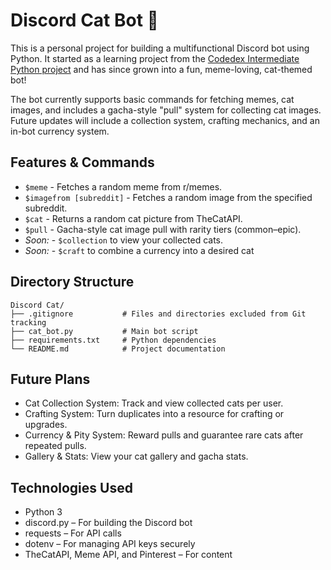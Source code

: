 # **Discord Cat Bot 🐾**
This is a personal project for building a multifunctional Discord bot using Python. It started as a learning project from the [Codedex Intermediate Python project](https://www.codedex.io/projects/build-a-discord-bot-with-python) and has since grown into a fun, meme-loving, cat-themed bot!

The bot currently supports basic commands for fetching memes, cat images, and includes a gacha-style "pull" system for collecting cat images. Future updates will include a collection system, crafting mechanics, and an in-bot currency system.

## **Features & Commands**
- `$meme` - Fetches a random meme from r/memes.
- `$imagefrom [subreddit]` - Fetches a random image from the specified subreddit.
- `$cat` - Returns a random cat picture from TheCatAPI.
- `$pull` - Gacha-style cat image pull with rarity tiers (common–epic).
- *Soon:* - `$collection` to view your collected cats.
- *Soon:* - `$craft` to combine a currency into a desired cat

## **Directory Structure**
```
Discord Cat/
├── .gitignore           # Files and directories excluded from Git tracking
├── cat_bot.py           # Main bot script
├── requirements.txt     # Python dependencies
└── README.md            # Project documentation
```

## **Future Plans**
- Cat Collection System: Track and view collected cats per user.
- Crafting System: Turn duplicates into a resource for crafting or upgrades.
- Currency & Pity System: Reward pulls and guarantee rare cats after repeated pulls.
- Gallery & Stats: View your cat gallery and gacha stats.

## **Technologies Used**
- Python 3
- discord.py – For building the Discord bot
- requests – For API calls
- dotenv – For managing API keys securely
- TheCatAPI, Meme API, and Pinterest – For content